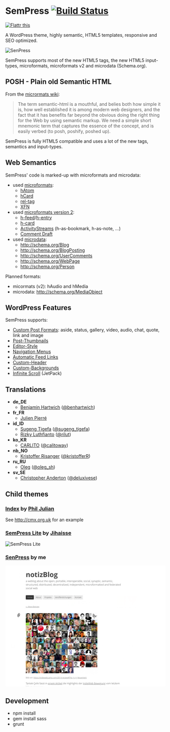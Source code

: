 # SemPress [![Build Status](https://travis-ci.org/dougbeal/SemPress.svg?branch=travis-ci)](https://travis-ci.org/dougbeal/SemPress)



[![Flattr this](http://button.flattr.com/flattr-badge-large.png)](https://flattr.com/submit/auto?user_id=pfefferle&url=https%3A%2F%2Fgithub.com%2Fpfefferle%2Fsempress)

A WordPress theme, highly semantic, HTML5 templates, responsive and SEO optimized.

![SenPress](https://raw.githubusercontent.com/pfefferle/SemPress/master/sempress/screenshot.png)

SemPress supports most of the new HTML5 tags, the new HTML5 input-types, microformats, microformats v2 and microdata (Schema.org).

## POSH - Plain old Semantic HTML

From the [micrormats wiki](http://microformats.org/wiki/posh):

> The term semantic-html is a mouthful, and belies both how simple it is, how well established
> it is among modern web designers, and the fact that it has benefits far beyond the obvious doing
> the right thing for the Web by using semantic markup. We need a simple short mnemonic term that
> captures the essence of the concept, and is easily verbed (to posh, poshify, poshed up).

SemPress is fully HTML5 compatible and uses a lot of the new tags, semantics and input-types.

## Web Semantics

SemPress' code is marked-up with microformats and microdata:

* used [microformats](http://microformats.org/):
    * [hAtom](http://microformats.org/wiki/hatom)
    * [hCard](http://microformats.org/wiki/hcard)
    * [rel-tag](http://microformats.org/wiki/rel-tag)
    * [XFN](http://microformats.org/wiki/xfn)
* used [microformats version 2](http://microformats.org/wiki/microformats-2):
    * [h-feed](http://microformats.org/wiki/h-feed)/[h-entry](http://microformats.org/wiki/h-entry)
    * [h-card](http://microformats.org/wiki/h-card)
    * [ActivityStreams](http://microformats.org/wiki/activity-streams) (h-as-bookmark, h-as-note, ...)
    * [Comment Draft](http://microformats.org/wiki/comment-brainstorming#microformats2_h-feed_p-comments)
* used [microdata](http://www.whatwg.org/specs/web-apps/current-work/multipage/microdata.html):
    * http://schema.org/Blog
    * http://schema.org/BlogPosting
    * http://schema.org/UserComments
    * http://schema.org/WebPage
    * http://schema.org/Person

Planned formats:

* micormats (v2): hAudio and hMedia
* microdata: http://schema.org/MediaObject

## WordPress Features

SemPress supports:

* [Custom Post Formats](http://codex.wordpress.org/Post_Formats): aside, status, gallery, video, audio, chat, quote, link and image
* [Post-Thumbnails](http://codex.wordpress.org/Post_Thumbnails)
* [Editor-Style](http://codex.wordpress.org/Function_Reference/add_editor_style)
* [Navigation Menus](http://codex.wordpress.org/Navigation_Menus)
* [Automatic Feed Links](http://codex.wordpress.org/Automatic_Feed_Links)
* [Custom-Header](http://codex.wordpress.org/Custom_Headers)
* [Custom-Backgrounds](http://codex.wordpress.org/Custom_Backgrounds)
* [Infinite Scroll](http://jetpack.me/support/infinite-scroll/) (JetPack)

## Translations

* **de_DE**
    * [Benjamin Hartwich](http://www.benjaminhartwich.de/) ([@benhartwich](https://twitter.com/benhartwich))
* **fr_FR**
    * [Julien Pierré](http://www.jp-software.fr/en/)
* **id_ID**
    * [Sugeng Tigefa](https://github.com/tigefa4u) ([@sugeng_tigefa](https://twitter.com/sugeng_tigefa))
    * [Rizky Luthfianto](https://github.com/rilut) ([@rilut](https://twitter.com/rilut))
* **ko_KR**
    * [CARLITO](http://www.calitosway.net) ([@calitoway](https://twitter.com/calitoway))
* **nb_NO**
    * [Kristoffer Risanger](https://github.com/kristofferR) ([@kristofferR](https://twitter.com/kristofferR))
* **ru_RU**
    * [Oleg](http://0leg.net) ([@oleg_sh](https://twitter.com/oleg_sh))
* **sv_SE**
    * [Christopher Anderton](http://deluxive.se/blog/) ([@deluxivese](https://twitter.com/deluxivese))

## Child themes

### [Index](http://cmx.org.uk/indextheme/) by [Phil Julian](http://cmx.org.uk/)

See <http://cmx.org.uk> for an example

### [SemPress Lite](https://github.com/jihaisse/SemPress-Lite) by [Jihaisse](http://jihais.se/)

![SemPress Lite](https://raw.githubusercontent.com/jihaisse/SemPress-Lite/master/sempress-lite/screenshot.png)

### [SenPress](https://github.com/pfefferle/SenPress) by me

![SenPress](https://raw.githubusercontent.com/pfefferle/SenPress/master/screenshot.png)

## Development
* npm install
* gem install sass
* grunt

